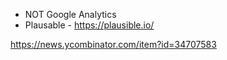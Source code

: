 
- NOT Google Analytics
- Plausable - https://plausible.io/ 

https://news.ycombinator.com/item?id=34707583